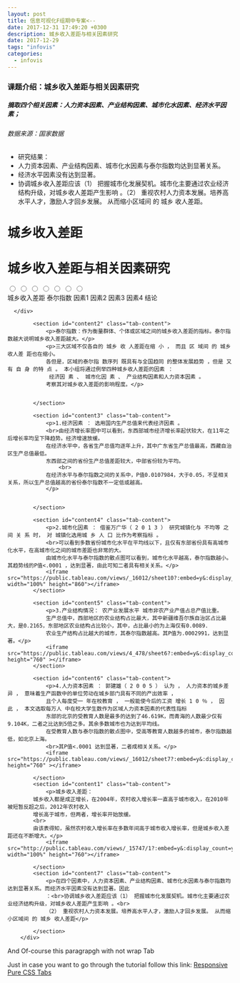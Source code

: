 ```yaml
---
layout: post
title: 信息可视化F组期中专案<--
date: 2017-12-31 17:49:20 +0300
description: 城乡收入差距与相关因素研究
date: 2017-12-29
tags: "infovis"
categories:
  - infovis
---
```



### 课题介绍：城乡收入差距与相关因素研究
##### 摘取四个相关因素：人力资本因素、产业结构因素、城市化水因素、经济水平因素；
###### 数据来源：国家数据
* 研究结果：
* 人力资本因素、产业结构因素、城市化水因素与泰尔指数均达到显著关系。
* 经济水平因素没有达到显著。
* 协调城乡收入差距应该（1） 把握城市化发展契机。城市化主要通过农业经济结构升级，对城乡收人差距产生影响 。（2） 重视农村人力资本发展。培养高水平人才，激励人才回乡发展。 从而缩小区域间 的 城乡 收人差距。







<html lang="en">
<head>
	<meta charset="utf-8">
	<title>example</title>
	<meta name="viewport" content="width=device-width">
	<link rel="stylesheet" href="/infovis/tableau/tabstyles.css">
</head>
<body>
	<div class="CenterMe">
		<h1>城乡收入差距</h1>
	</div>
<h1>城乡收入差距与相关因素研究</h1>
		<div class="tab_container">
			<input id="tab1" type="radio" name="tabs">
			<input id="tab2" type="radio" name="tabs">
			<input id="tab3" type="radio" name="tabs">
			<input id="tab4" type="radio" name="tabs">
			<input id="tab5" type="radio" name="tabs">
			<input id="tab6" type="radio" name="tabs">
			<input id="tab7" type="radio" name="tabs">
    <div class="tab_label_flex_container">
			<label for="tab1" id="tab1"><i class="fa fa-code"></i><span>城乡收入差距</span></label>      
			<label for="tab2" id="tab2"><i class="fa fa-pencil-square-o"></i><span>泰尔指数</span></label>
			<label for="tab3" id="tab3"><i class="fa fa-bar-chart-o"></i><span>因素1</span></label>
			<label for="tab4" id="tab4"><i class="fa fa-folder-open-o"></i><span>因素2</span></label>
			<label for="tab5" id="tab5"><i class="fa fa-envelope-o"></i><span>因素3</span></label>
			<label for="tab6" id="tab5"><i class="fa fa-envelope-o"></i><span>因素4</span></label>
			<label for="tab7" id="tab5"><i class="fa fa-envelope-o"></i><span>结论</span></label>

      </div>
      
			<section id="content2" class="tab-content">
				<p>泰尔指数：作为衡量群体、个体或区域之间的城乡收入差距的指标。泰尔指数越大说明城乡收入差距越大。</p>
				<p>三大区域不仅各自的 城乡 收 人差距在缩 小 ， 而且 区 域间 的 城乡 收人差 距也在缩小。
				各但是，区域的泰尔指 数序列 既具有与全国趋同 的整体发展趋势 ，但是 又有 自 身 的特 点 。 本小组将通过例举四种城乡收人差距的因素 ： 
				 经济因 素 、 城市化因 素 、 产业结构因素和人力资本因素 。
				考察其对城乡收入差距的影响程度。</p>

				
			</section>

			<section id="content3" class="tab-content">
				<p>1.经济因素 ： 选用国内生产总值来代表经济因素 。
				<br>由经济增长率图中可以看到，东西部城市经济增长率起伏较大，在11年之后增长率均呈下降趋势。经济增速放缓。
				在经济水平中，各省生产总值均逐年上升，其中广东省生产总值最高，西藏自治区生产总值最低。
				东西部之间的省份生产总值差距较大，中部省份较为平均。
					<br>
				在经济水平与泰尔指数之间的关系中，P值0.0107984，大于0.05，不呈相关关系，所以生产总值越高的省份泰尔指数不一定低或越高。
				</p>
				

			</section>

			<section id="content4" class="tab-content">
				<p>2.城市化因素 ： 借鉴万广华（ 2 0 1 3 ） 研究城镇化与 不均等 之间 关 系 时， 对 城镇化选用城 乡 人 口 比作为考察指标 。
				<br>可以看到多数省份城市化水平在平均线以下，且仅有东部省份具有高城市化水平，在高城市化之间的城市差距也非常的大。
				由城市化水平与泰尔指数的散点图可以看到，城市化水平越高，泰尔指数越小。其趋势线的P值<.0001 ，达到显著，由此可知二者具有相关关系。</p>
				<iframe src="https://public.tableau.com/views/_16012/sheet10?:embed=y&:display_count=yes&publish=yesDashboard1?:showVizHome=no&:embed=true" width="100%" height="860"></iframe>
			</section>

			<section id="content5" class="tab-content">
				<p>3.产业结构情况： 农产业发展水平 城市非农产业产值占总产值比重。
				生产总值中，西部地区的农业结构占比最大，其中新疆维吾尔族自治区占比最大，是0.2165，东部地区农业结构占比较小，其中，占比最小的为上海仅有0.0089.
				农业生产结构占比越大的城市，其泰尔指数越高。其P值为.0002991，达到显著。</p>
				<iframe src="https://public.tableau.com/views/4_478/sheet6?:embed=y&:display_count=yes&publish=yesDashboard1?:showVizHome=no&:embed=true"width="100%" height="760" ></iframe>
			</section>

			<section id="content6" class="tab-content">
				<p>4.人力资本因素 ： 郭建雄（ 2 0 0 5 ） 认为 ， 人力资本的城乡差异 ， 意味着生产函数中的单位劳动在城乡部门具有不同的产出效率 ， 
				且个人每度受一 年在校教育 ， 一般能使今后的工资 增长 1 0 ％ ， 因 此 ， 本文选取每万人 中在校大学生数作为区域人力资本因素的代表性指标
				东部的北京的受教育人数是最多的达到了46.619K，而青海的人数最少仅有9.104K，二者之比达到5倍之多。其余多数城市也为达到平均线。
				在受教育人数与泰尔指数的散点图中，受高等教育人数越多的城市，泰尔指数越低，如北京上海。
				<br>其P值<.0001 达到显著，二者成相关关系。</p>
				<iframe src="https://public.tableau.com/views/_16012/sheet7?:embed=y&:display_count=yes&publish=yes&publish=yesDashboard1?:showVizHome=no&:embed=true"width="100%" height="760" ></iframe>

			</section>
			<section id="content1" class="tab-content">
				<p>城乡收入差距：
			城乡收入都是成正增长，在2004年，农村收入增长率一直高于城市收入，在2010年被短暂反超之后，2012年农村收入
			增长高于城市，但两者，增长率开始放缓。
			<br>
			由该表得知，虽然农村收入增长率在多数年间高于城市收入增长率，但是城乡收入差距还在不断增大。</p>
				<iframe src="http://public.tableau.com/views/_15747/1?:embed=y&:display_count=yes&publish=yesDashboard1?:showVizHome=no&:embed=true" width="100%" height="760"></iframe>

			</section>
			<section id="content7" class="tab-content">
				<p>在四个因素中，人力资本因素、产业结构因素、城市化水因素与泰尔指数均达到显著关系。而经济水平因素没有达到显著。因此
				：<br>协调城乡收入差距应该（1） 把握城市化发展契机。城市化主要通过农业经济结构升级，对城乡收人差距产生影响 。<br>
				（2） 重视农村人力资本发展。培养高水平人才，激励人才回乡发展。 从而缩小区域间 的 城乡 收人差距</p>

			</section>
		</div>

<p class="no_wrap">
  And Of-course this paragrapgh with not wrap Tab
</p>

<p class="link">
  Just in case you want to go through the tutorial follow this link: <a href="http://www.sevensignature.com/blog/code/responsive-pure-css-tabs/">Responsive Pure CSS Tabs</a>
</p>
